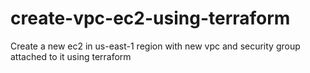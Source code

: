 # create-vpc-ec2-using-terraform
Create a new ec2 in us-east-1 region with new vpc and security group attached to it using terraform
